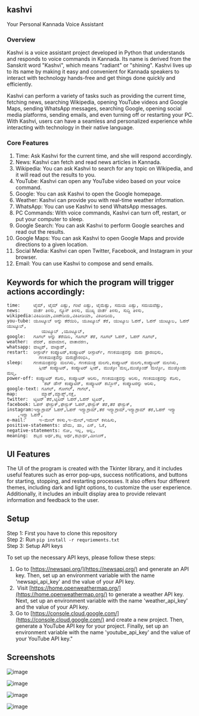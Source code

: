 ## kashvi

Your Personal Kannada Voice Assistant

### Overview

Kashvi is a voice assistant project developed in Python that understands and responds to voice commands in Kannada. Its name is derived from the Sanskrit word "Kashvi", which means "radiant" or "shining". Kashvi lives up to its name by making it easy and convenient for Kannada speakers to interact with technology hands-free and get things done quickly and efficiently.

Kashvi can perform a variety of tasks such as providing the current time, fetching news, searching Wikipedia, opening YouTube videos and Google Maps, sending WhatsApp messages, searching Google, opening social media platforms, sending emails, and even turning off or restarting your PC. With Kashvi, users can have a seamless and personalized experience while interacting with technology in their native language.

### Core Features

1.  Time: Ask Kashvi for the current time, and she will respond accordingly.
2.  News: Kashvi can fetch and read news articles in Kannada.
3.  Wikipedia: You can ask Kashvi to search for any topic on Wikipedia, and it will read out the results to you.
4.  YouTube: Kashvi can open any YouTube video based on your voice command.
5.  Google: You can ask Kashvi to open the Google homepage.
6.  Weather: Kashvi can provide you with real-time weather information.
7.  WhatsApp: You can use Kashvi to send WhatsApp messages.
8.  PC Commands: With voice commands, Kashvi can turn off, restart, or put your computer to sleep.
9.  Google Search: You can ask Kashvi to perform Google searches and read out the results.
10.  Google Maps: You can ask Kashvi to open Google Maps and provide directions to a given location.
11.  Social Media: Kashvi can open Twitter, Facebook, and Instagram in your browser.
12.  Email: You can use Kashvi to compose and send emails.

## Keywords for which the program will trigger actions accordingly:

```plaintext
time:     ಟೈಮ್, ಟೈಮ್ ಎಷ್ಟು, ಗಂಟೆ ಎಷ್ಟು, ಟೈಮೆಷ್ಟು, ಸಮಯ ಎಷ್ಟು, ಸಮಯವೆಷ್ಟು,
news:     ವಾರ್ತೆ ತಿಳಿಸು, ನ್ಯೂಸ್ ತಿಳಿಸು, ಮುಖ್ಯ ವಾರ್ತೆ ತಿಳಿಸು, ಸುದ್ದಿ ತಿಳಿಸು,
wikipedia:ವಿಕಿಪಿಡಿಯಾ,ವಿಕಿಪೇಡಿಯ,ವಿಕಿಪೀಡಿಯಾ, ವಿಕಿಪೀಡಿಯ,
you-tube: ಯೂಟ್ಯೂಬ್ ಅನ್ನು ತೆರೆಯಿರಿ, ಯೂಟ್ಯೂಬ್ ತೆರೆ, ಯುಟ್ಯೂಬ ಓಪನ್, ಓಪನ್ ಯುಟ್ಯೂಬ, ಓಪನ್ ಯುಟ್ಯೂಬ್,
             ಯುಟ್ಯೂಬ್ ,ಯೂಟ್ಯೂಬ್,
google:   ಗೂಗಲ್ ಅನ್ನು ತೆರೆಯಿರಿ, ಗೂಗಲ್ ತೆರೆ, ಗೂಗಲ್ ಓಪನ್, ಓಪನ್ ಗೂಗಲ್,
weather:  ವೆದರ್, ಹವಾಮಾನ, ವಾತಾವರಣ,
whatsapp: ವಾಟ್ಸಪ್, ವಾಟ್ಸಾಪ್,
restart:  ರೀಸ್ಟಾರ್ಟ್ ಕಂಪ್ಯೂಟರ್,ಕಂಪ್ಯೂಟರ್ ರೀಸ್ಟಾರ್ಟ್, ಗಣಕಯಂತ್ರವನ್ನು ಮರು ಪ್ರಾರಂಭಿಸು,
            ಗಣಕಯಂತ್ರವನ್ನು ಮರುಪ್ರಾರಂಭಿಸಿ,
sleep:    ಗಣಕಯಂತ್ರವನ್ನು ಮಲಗಿಸು, ಗಣಕಯಂತ್ರ ಮಲಗು,ಕಂಪ್ಯೂಟರ್ ಮಲಗು,ಕಂಪ್ಯೂಟರ್ ಮಲಗಿಸು,
            ಸ್ಲೀಪ್ ಕಂಪ್ಯೂಟರ್, ಕಂಪ್ಯೂಟರ್ ಸ್ಲೀಪ್, ಮುಚ್ಕೋ ಮಲ್ಕ,ಮುಚ್ಕೊಂಡ್ ಮಲ್ಕೋ, ಮುಚ್ಕೊಂಡು ಮಲ್ಕ,
power-off: ಕಂಪ್ಯೂಟರ್ ಕೆಡಿಸು, ಕಂಪ್ಯೂಟರ್ ಆರಿಸು, ಗಣಕಯಂತ್ರವನ್ನು ಆರಿಸು, ಗಣಕಯಂತ್ರವನ್ನು ಕೆಡಿಸು,
              ಶಟ್ ಡೌನ್ ಕಂಪ್ಯೂಟರ್, ಕಂಪ್ಯೂಟರ್ ಶಬ್ದೊನ್, ಕಂಪ್ಯೂಟರನ್ನು ಆರಿಸು,
google-text: ಗೂಗಲ್, ಗೋಗಲ್, ಗಾಗಲ್,
map:         ಮ್ಯಾಪ್,ಮ್ಯಾಪ್ಸ್,ನಕ್ಷೆ,
twitter:  ಟ್ವಿಟರ್ ತೆರೆ,ಟ್ವಿಟರ್ ಓಪನ್,ಓಪನ್ ಟ್ವಿಟರ್,
facebook: ಓಪನ್ ಫೇಸ್ಬುಕ್,ಫೇಸ್ಬುಕ್ ಓಪನ್,ಫೇಸ್ಬುಕ್ ತೆರೆ,ತೆರೆ ಫೇಸ್ಬುಕ್,
instagram:ಇನ್ಸ್ಟಾಗ್ರಾಮ್ ಓಪನ್,ಓಪನ್ ಇನ್ಸ್ಟಾಗ್ರಾಮ್,ತೆರೆ ಇನ್ಸ್ಟಾಗ್ರಾಮ್,ಇನ್ಸ್ಟಾಗ್ರಾಮ್ ತೆರೆ,ಓಪನ್ ಇನ್ಸ್ಟಾ
    ,ಇನ್ಸ್ಟಾ ಓಪನ್,
e-mail:     ಇ-ಮೇಲ್ ಕಳಿಸು,ಇ-ಮೇಲ್,ಇಮೇಲ್ ಕಳುಹಿಸು,
positive-statements: ಹೌದು, ಹಾ, ಎಸ್, ಓಕೆ,
negative-statements: ನೋ, ಇಲ್ಲ, ಅಲ್ಲ,
meaning:  ಶಬ್ದದ ಅರ್ಥ,ಶಬ್ದ ಅರ್ಥ,ಶಬ್ದಾರ್ಥ,ಮೀನಿಂಗ್,
```

## UI Features

The UI of the program is created with the Tkinter library, and it includes useful features such as error pop-ups, success notifications, and buttons for starting, stopping, and restarting processes. It also offers four different themes, including dark and light options, to customize the user experience. Additionally, it includes an inbuilt display area to provide relevant information and feedback to the user.

## Setup

Step 1: First you have to clone this repository  
Step 2: Run `pip install -r requriements.txt`  
Step 3: Setup API keys

To set up the necessary API keys, please follow these steps:

1.  Go to [https://newsapi.org/](https://newsapi.org/) and generate an API key. Then, set up an environment variable with the name 'newsapi\_api\_key' and the value of your API key.
2.   Visit [https://home.openweathermap.org/](https://home.openweathermap.org/) to generate a weather API key. Next, set up an environment variable with the name 'weather\_api\_key' and the value of your API key.
3.  Go to [https://console.cloud.google.com/](https://console.cloud.google.com/) and create a new project. Then, generate a YouTube API key for your project. Finally, set up an environment variable with the name 'youtube\_api\_key' and the value of your YouTube API key."

## Screenshots

![image](https://user-images.githubusercontent.com/65011770/229810114-c4728b05-e7cf-4d3e-8e21-0eb38b80742b.png)

![image](https://user-images.githubusercontent.com/65011770/229810330-c2f41ec6-17ff-4132-9e5a-5ddf91598207.png)

![image](https://user-images.githubusercontent.com/65011770/229810522-330b8cb4-c1cd-45e4-8066-9544344bf9df.png)

![image](https://user-images.githubusercontent.com/65011770/229810636-fedf9e5e-e16a-4c68-a3f6-082b2c2bfcef.png)


